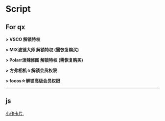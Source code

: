 # Script
## For qx

**> VSCO 解锁特权**

**> MIX滤镜大师 解锁特权 (需恢复购买)**

**> Polarr泼辣修图 解锁特权 (需恢复购买)**

**> 方弗相机☆解锁会员权限**

**> focos☆解锁高级会员权限**

**************************************
## js

[小作卡片](https://raw.githubusercontent.com/dragonadd/Script/refs/heads/main/js/XZKp.js), 
